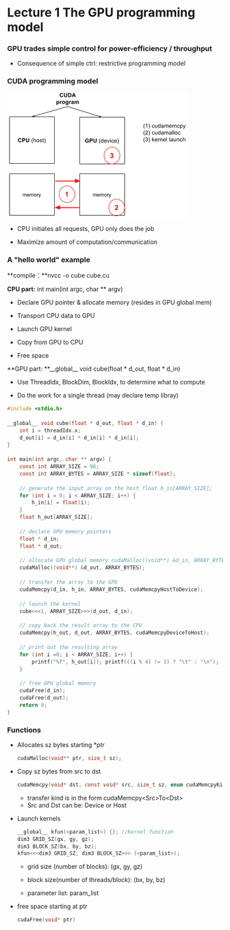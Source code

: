 # Lecture 1    The GPU programming model

### GPU trades simple control for power-efficiency / throughput

* Consequence of simple ctrl: restrictive programming model

### CUDA programming model

![](https://github.com/hxtang/MOOC/blob/Udacity344/Udacity344/notes/images/Lec1_programming_model.png)

* CPU initiates all requests, GPU only does the job

* Maximize amount of computation\/communication


### A "hello world" example

**compile：**nvcc -o cube cube.cu

**CPU part:** int main\(int argc, char \*\* argv\)

* Declare GPU pointer & allocate memory \(resides in GPU global mem\)

* Transport CPU data to GPU

* Launch GPU kernel

* Copy from GPU to CPU


* Free space

**GPU part: **\_\_global\_\_ void cube\(float \* d\_out, float \* d\_in\)

* Use ThreadIdx, BlockDim, BlockIdx, to determine what to compute

* Do the work for a single thread \(may declare temp libray\)


```c
#include <stdio.h>

__global__ void cube(float * d_out, float * d_in) {
    int i = threadIdx.x;
    d_out[i] = d_in[i] * d_in[i] * d_in[i];
}

int main(int argc, char ** argv) {
    const int ARRAY_SIZE = 96; 
    const int ARRAY_BYTES = ARRAY_SIZE * sizeof(float); 

    // generate the input array on the host float h_in[ARRAY_SIZE]; 
    for (int i = 0; i < ARRAY_SIZE; i++) { 
        h_in[i] = float(i); 
    } 
    float h_out[ARRAY_SIZE]; 

    // declare GPU memory pointers 
    float * d_in; 
    float * d_out; 

    // allocate GPU global memory cudaMalloc((void**) &d_in, ARRAY_BYTES); 
    cudaMalloc((void**) &d_out, ARRAY_BYTES); 

    // transfer the array to the GPU 
    cudaMemcpy(d_in, h_in, ARRAY_BYTES, cudaMemcpyHostToDevice); 

    // launch the kernel 
    cube<<<1, ARRAY_SIZE>>>(d_out, d_in); 

    // copy back the result array to the CPU 
    cudaMemcpy(h_out, d_out, ARRAY_BYTES, cudaMemcpyDeviceToHost); 

    // print out the resulting array 
    for (int i =0; i < ARRAY_SIZE; i++) { 
        printf("%f", h_out[i]); printf(((i % 4) != 3) ? "\t" : "\n"); 
    } 

    // free GPU global memory
    cudaFree(d_in); 
    cudaFree(d_out); 
    return 0;
}
```

### Functions

* Allocates sz bytes starting \*ptr

  ```c
  cudaMalloc(void** ptr, size_t sz); 
  ```

* Copy sz bytes from src to dst

  ```c
  cudaMemcpy(void* dst, const void* src, size_t sz, enum cudaMemcpyKind kind);
  ```

  * transfer kind is in the form cudaMemcpy&lt;Src&gt;To&lt;Dst&gt; 
  * Src and Dst can be: Device or Host

* Launch kernels

  ```c
  __global__ kfun(<param_list>) {}; //kernel function
  dim3 GRID_SZ(gx, gy, gz);
  dim3 BLOCK_SZ(bx, by, bz);
  kfun<<<dim3 GRID_SZ, dim3 BLOCK_SZ>>> (<param_list>);
  ```

  * grid size \(number of blocks\): \(gx, gy, gz\)

  * block size\(number of threads\/block\): \(bx, by, bz\)

  * parameter list: param\_list


* free space starting at ptr

  ```c
  cudaFree(void* ptr)
  ```


